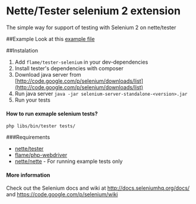Nette/Tester selenium 2 extension
===============

The simple way for support of testing with Selenium 2 on nette/tester

##Example
Look at this [example file](https://github.com/flame-org/Tester-Selenium/blob/master/tests/ExampleTest.phpt)

##Instalation
1. Add `flame/tester-selenium` in your dev-dependencies
2. Install tester's dependencies with composer
3. Download java server from [http://code.google.com/p/selenium/downloads/list](http://code.google.com/p/selenium/downloads/list)
4. Run java server
	`java -jar selenium-server-standalone-<version>.jar`
5. Run your tests

#### How to run exmaple selenium tests?
`php libs/bin/tester tests/`

###Requirements
* [nette/tester](https://github.com/nette/tester)
* [flame/php-webdriver](https://github.com/flame-org/PHP-WebDriver)
* [nette/nette](https://github.com/nette/nette) - For running example tests only

#### More information

Check out the Selenium docs and wiki at http://docs.seleniumhq.org/docs/ and https://code.google.com/p/selenium/wiki
